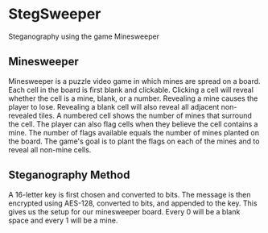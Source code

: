# StegSweeper
Steganography using the game Minesweeper

## Minesweeper
Minesweeper is a puzzle video game in which mines are spread on a board. Each cell in the board is first blank and clickable. Clicking a cell will reveal whether the cell is a mine, blank, or a number. Revealing a mine causes the player to lose. Revealing a blank cell will also reveal all adjacent non-revealed tiles. A numbered cell shows the number of mines that surround the cell. The player can also flag cells when they believe the cell contains a mine. The number of flags available equals the number of mines planted on the board. The game's goal is to plant the flags on each of the mines and to reveal all non-mine cells.

## Steganography Method
A 16-letter key is first chosen and converted to bits. The message is then encrypted using AES-128, converted to bits, and appended to the key. This gives us the setup for our minesweeper board. Every 0 will be a blank space and every 1 will be a mine.

